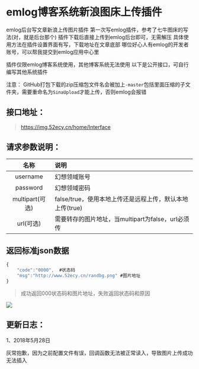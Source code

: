 # emlog博客系统新浪图床上传插件
emlog后台写文章新浪上传图片插件
第一次写emlog插件，参考了七牛图床的写法(对，就是后台那个)
插件下载后直接上传到emlog后台即可，无需解压
具体使用方法在插件设置界面有写，下载地址在文章底部
哪位好心人有emlog的开发者账号，可以帮我提交到emlog应用中心里

插件仅限emlog博客系统使用，其他博客系统无法使用
以下是公开接口，可自行编写其他系统插件

注意： GitHub打包下载的zip压缩包文件名会被加上`-master`包括里面压缩的子文件夹，需要重命名为`SinaUpload`才能上传，否则emlog会报错

接口地址：
---------------------
> https://img.52ecy.cn/home/Interface


请求参数说明：
---------------------
|    名称    |       说明      
|:-------:|:------------- |
|   username  |     幻想领域账号  |
|   password  |     幻想领域密码  |
|   multipart(可选)  |     false/true，使用本地上传还是远程上传，默认本地上传(true)    |   
|   url(可选)  |    需要转存的图片地址，当multipart为false，url必须传    |   


返回标准json数据
---------------------
```javascript
{
    "code":"0000",  #状态码
    "msg":"http://www.52ecy.cn/randbg.png" #图片地址
}
```
> 成功返回000状态码和图片地址，失败返回状态码和原因

![](https://ws1.sinaimg.cn/large/0072Vf1pgy1fqkhhzq5raj30zv0kf124.jpg?a=1)


更新日志：
---------------------
1、2018年5月28日

灰常抱歉，因为之前配置文件有误，回调函数无法被正常读入，导致图片上传成功无法插入
